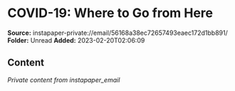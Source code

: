 # COVID-19: Where to Go from Here

**Source:** instapaper-private://email/56168a38ec72657493eaec172d1bb891/
**Folder:** Unread
**Added:** 2023-02-20T02:06:09




## Content
*Private content from instapaper_email*
